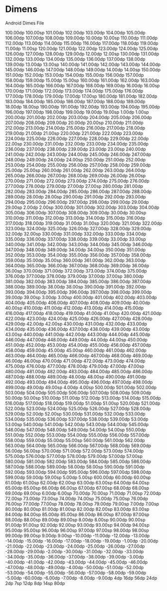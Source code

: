 # Dimens
Android Dimes File


 <dimen name="_100sdp">100.00dp</dimen>
    <dimen name="_100ssp">100.00sp</dimen>
    <dimen name="_101sdp">101.00dp</dimen>
    <dimen name="_102sdp">102.00dp</dimen>
    <dimen name="_103sdp">103.00dp</dimen>
    <dimen name="_104sdp">104.00dp</dimen>
    <dimen name="_105sdp">105.00dp</dimen>
    <dimen name="_106sdp">106.00dp</dimen>
    <dimen name="_107sdp">107.00dp</dimen>
    <dimen name="_108sdp">108.00dp</dimen>
    <dimen name="_109sdp">109.00dp</dimen>
    <dimen name="_10sdp">10.00dp</dimen>
    <dimen name="_10ssp">10.00sp</dimen>
    <dimen name="_110sdp">110.00dp</dimen>
    <dimen name="_111sdp">111.00dp</dimen>
    <dimen name="_112sdp">112.00dp</dimen>
    <dimen name="_113sdp">113.00dp</dimen>
    <dimen name="_114sdp">114.00dp</dimen>
    <dimen name="_115sdp">115.00dp</dimen>
    <dimen name="_116sdp">116.00dp</dimen>
    <dimen name="_117sdp">117.00dp</dimen>
    <dimen name="_118sdp">118.00dp</dimen>
    <dimen name="_119sdp">119.00dp</dimen>
    <dimen name="_11sdp">11.00dp</dimen>
    <dimen name="_11ssp">11.00sp</dimen>
    <dimen name="_120sdp">120.00dp</dimen>
    <dimen name="_121sdp">121.00dp</dimen>
    <dimen name="_122sdp">122.00dp</dimen>
    <dimen name="_123sdp">123.00dp</dimen>
    <dimen name="_124sdp">124.00dp</dimen>
    <dimen name="_125sdp">125.00dp</dimen>
    <dimen name="_126sdp">126.00dp</dimen>
    <dimen name="_127sdp">127.00dp</dimen>
    <dimen name="_128sdp">128.00dp</dimen>
    <dimen name="_129sdp">129.00dp</dimen>
    <dimen name="_12sdp">12.00dp</dimen>
    <dimen name="_12ssp">12.00sp</dimen>
    <dimen name="_130sdp">130.00dp</dimen>
    <dimen name="_131sdp">131.00dp</dimen>
    <dimen name="_132sdp">132.00dp</dimen>
    <dimen name="_133sdp">133.00dp</dimen>
    <dimen name="_134sdp">134.00dp</dimen>
    <dimen name="_135sdp">135.00dp</dimen>
    <dimen name="_136sdp">136.00dp</dimen>
    <dimen name="_137sdp">137.00dp</dimen>
    <dimen name="_138sdp">138.00dp</dimen>
    <dimen name="_139sdp">139.00dp</dimen>
    <dimen name="_13sdp">13.00dp</dimen>
    <dimen name="_13ssp">13.00sp</dimen>
    <dimen name="_140sdp">140.00dp</dimen>
    <dimen name="_141sdp">141.00dp</dimen>
    <dimen name="_142sdp">142.00dp</dimen>
    <dimen name="_143sdp">143.00dp</dimen>
    <dimen name="_144sdp">144.00dp</dimen>
    <dimen name="_145sdp">145.00dp</dimen>
    <dimen name="_146sdp">146.00dp</dimen>
    <dimen name="_147sdp">147.00dp</dimen>
    <dimen name="_148sdp">148.00dp</dimen>
    <dimen name="_149sdp">149.00dp</dimen>
    <dimen name="_14sdp">14.00dp</dimen>
    <dimen name="_14ssp">14.00sp</dimen>
    <dimen name="_150sdp">150.00dp</dimen>
    <dimen name="_151sdp">151.00dp</dimen>
    <dimen name="_152sdp">152.00dp</dimen>
    <dimen name="_153sdp">153.00dp</dimen>
    <dimen name="_154sdp">154.00dp</dimen>
    <dimen name="_155sdp">155.00dp</dimen>
    <dimen name="_156sdp">156.00dp</dimen>
    <dimen name="_157sdp">157.00dp</dimen>
    <dimen name="_158sdp">158.00dp</dimen>
    <dimen name="_159sdp">159.00dp</dimen>
    <dimen name="_15sdp">15.00dp</dimen>
    <dimen name="_15ssp">15.00sp</dimen>
    <dimen name="_160sdp">160.00dp</dimen>
    <dimen name="_161sdp">161.00dp</dimen>
    <dimen name="_162sdp">162.00dp</dimen>
    <dimen name="_163sdp">163.00dp</dimen>
    <dimen name="_164sdp">164.00dp</dimen>
    <dimen name="_165sdp">165.00dp</dimen>
    <dimen name="_166sdp">166.00dp</dimen>
    <dimen name="_167sdp">167.00dp</dimen>
    <dimen name="_168sdp">168.00dp</dimen>
    <dimen name="_169sdp">169.00dp</dimen>
    <dimen name="_16sdp">16.00dp</dimen>
    <dimen name="_16ssp">16.00sp</dimen>
    <dimen name="_170sdp">170.00dp</dimen>
    <dimen name="_171sdp">171.00dp</dimen>
    <dimen name="_172sdp">172.00dp</dimen>
    <dimen name="_173sdp">173.00dp</dimen>
    <dimen name="_174sdp">174.00dp</dimen>
    <dimen name="_175sdp">175.00dp</dimen>
    <dimen name="_176sdp">176.00dp</dimen>
    <dimen name="_177sdp">177.00dp</dimen>
    <dimen name="_178sdp">178.00dp</dimen>
    <dimen name="_179sdp">179.00dp</dimen>
    <dimen name="_17sdp">17.00dp</dimen>
    <dimen name="_17ssp">17.00sp</dimen>
    <dimen name="_180sdp">180.00dp</dimen>
    <dimen name="_181sdp">181.00dp</dimen>
    <dimen name="_182sdp">182.00dp</dimen>
    <dimen name="_183sdp">183.00dp</dimen>
    <dimen name="_184sdp">184.00dp</dimen>
    <dimen name="_185sdp">185.00dp</dimen>
    <dimen name="_186sdp">186.00dp</dimen>
    <dimen name="_187sdp">187.00dp</dimen>
    <dimen name="_188sdp">188.00dp</dimen>
    <dimen name="_189sdp">189.00dp</dimen>
    <dimen name="_18sdp">18.00dp</dimen>
    <dimen name="_18ssp">18.00sp</dimen>
    <dimen name="_190sdp">190.00dp</dimen>
    <dimen name="_191sdp">191.00dp</dimen>
    <dimen name="_192sdp">192.00dp</dimen>
    <dimen name="_193sdp">193.00dp</dimen>
    <dimen name="_194sdp">194.00dp</dimen>
    <dimen name="_195sdp">195.00dp</dimen>
    <dimen name="_196sdp">196.00dp</dimen>
    <dimen name="_197sdp">197.00dp</dimen>
    <dimen name="_198sdp">198.00dp</dimen>
    <dimen name="_199sdp">199.00dp</dimen>
    <dimen name="_19sdp">19.00dp</dimen>
    <dimen name="_19ssp">19.00sp</dimen>
    <dimen name="_1sdp">1.00dp</dimen>
    <dimen name="_1ssp">1.00sp</dimen>
    <dimen name="_200sdp">200.00dp</dimen>
    <dimen name="_201sdp">201.00dp</dimen>
    <dimen name="_202sdp">202.00dp</dimen>
    <dimen name="_203sdp">203.00dp</dimen>
    <dimen name="_204sdp">204.00dp</dimen>
    <dimen name="_205sdp">205.00dp</dimen>
    <dimen name="_206sdp">206.00dp</dimen>
    <dimen name="_207sdp">207.00dp</dimen>
    <dimen name="_208sdp">208.00dp</dimen>
    <dimen name="_209sdp">209.00dp</dimen>
    <dimen name="_20sdp">20.00dp</dimen>
    <dimen name="_20ssp">20.00sp</dimen>
    <dimen name="_210sdp">210.00dp</dimen>
    <dimen name="_211sdp">211.00dp</dimen>
    <dimen name="_212sdp">212.00dp</dimen>
    <dimen name="_213sdp">213.00dp</dimen>
    <dimen name="_214sdp">214.00dp</dimen>
    <dimen name="_215sdp">215.00dp</dimen>
    <dimen name="_216sdp">216.00dp</dimen>
    <dimen name="_217sdp">217.00dp</dimen>
    <dimen name="_218sdp">218.00dp</dimen>
    <dimen name="_219sdp">219.00dp</dimen>
    <dimen name="_21sdp">21.00dp</dimen>
    <dimen name="_21ssp">21.00sp</dimen>
    <dimen name="_220sdp">220.00dp</dimen>
    <dimen name="_221sdp">221.00dp</dimen>
    <dimen name="_222sdp">222.00dp</dimen>
    <dimen name="_223sdp">223.00dp</dimen>
    <dimen name="_224sdp">224.00dp</dimen>
    <dimen name="_225sdp">225.00dp</dimen>
    <dimen name="_226sdp">226.00dp</dimen>
    <dimen name="_227sdp">227.00dp</dimen>
    <dimen name="_228sdp">228.00dp</dimen>
    <dimen name="_229sdp">229.00dp</dimen>
    <dimen name="_22sdp">22.00dp</dimen>
    <dimen name="_22ssp">22.00sp</dimen>
    <dimen name="_230sdp">230.00dp</dimen>
    <dimen name="_231sdp">231.00dp</dimen>
    <dimen name="_232sdp">232.00dp</dimen>
    <dimen name="_233sdp">233.00dp</dimen>
    <dimen name="_234sdp">234.00dp</dimen>
    <dimen name="_235sdp">235.00dp</dimen>
    <dimen name="_236sdp">236.00dp</dimen>
    <dimen name="_237sdp">237.00dp</dimen>
    <dimen name="_238sdp">238.00dp</dimen>
    <dimen name="_239sdp">239.00dp</dimen>
    <dimen name="_23sdp">23.00dp</dimen>
    <dimen name="_23ssp">23.00sp</dimen>
    <dimen name="_240sdp">240.00dp</dimen>
    <dimen name="_241sdp">241.00dp</dimen>
    <dimen name="_242sdp">242.00dp</dimen>
    <dimen name="_243sdp">243.00dp</dimen>
    <dimen name="_244sdp">244.00dp</dimen>
    <dimen name="_245sdp">245.00dp</dimen>
    <dimen name="_246sdp">246.00dp</dimen>
    <dimen name="_247sdp">247.00dp</dimen>
    <dimen name="_248sdp">248.00dp</dimen>
    <dimen name="_249sdp">249.00dp</dimen>
    <dimen name="_24sdp">24.00dp</dimen>
    <dimen name="_24ssp">24.00sp</dimen>
    <dimen name="_250sdp">250.00dp</dimen>
    <dimen name="_251sdp">251.00dp</dimen>
    <dimen name="_252sdp">252.00dp</dimen>
    <dimen name="_253sdp">253.00dp</dimen>
    <dimen name="_254sdp">254.00dp</dimen>
    <dimen name="_255sdp">255.00dp</dimen>
    <dimen name="_256sdp">256.00dp</dimen>
    <dimen name="_257sdp">257.00dp</dimen>
    <dimen name="_258sdp">258.00dp</dimen>
    <dimen name="_259sdp">259.00dp</dimen>
    <dimen name="_25sdp">25.00dp</dimen>
    <dimen name="_25ssp">25.00sp</dimen>
    <dimen name="_260sdp">260.00dp</dimen>
    <dimen name="_261sdp">261.00dp</dimen>
    <dimen name="_262sdp">262.00dp</dimen>
    <dimen name="_263sdp">263.00dp</dimen>
    <dimen name="_264sdp">264.00dp</dimen>
    <dimen name="_265sdp">265.00dp</dimen>
    <dimen name="_266sdp">266.00dp</dimen>
    <dimen name="_267sdp">267.00dp</dimen>
    <dimen name="_268sdp">268.00dp</dimen>
    <dimen name="_269sdp">269.00dp</dimen>
    <dimen name="_26sdp">26.00dp</dimen>
    <dimen name="_26ssp">26.00sp</dimen>
    <dimen name="_270sdp">270.00dp</dimen>
    <dimen name="_271sdp">271.00dp</dimen>
    <dimen name="_272sdp">272.00dp</dimen>
    <dimen name="_273sdp">273.00dp</dimen>
    <dimen name="_274sdp">274.00dp</dimen>
    <dimen name="_275sdp">275.00dp</dimen>
    <dimen name="_276sdp">276.00dp</dimen>
    <dimen name="_277sdp">277.00dp</dimen>
    <dimen name="_278sdp">278.00dp</dimen>
    <dimen name="_279sdp">279.00dp</dimen>
    <dimen name="_27sdp">27.00dp</dimen>
    <dimen name="_27ssp">27.00sp</dimen>
    <dimen name="_280sdp">280.00dp</dimen>
    <dimen name="_281sdp">281.00dp</dimen>
    <dimen name="_282sdp">282.00dp</dimen>
    <dimen name="_283sdp">283.00dp</dimen>
    <dimen name="_284sdp">284.00dp</dimen>
    <dimen name="_285sdp">285.00dp</dimen>
    <dimen name="_286sdp">286.00dp</dimen>
    <dimen name="_287sdp">287.00dp</dimen>
    <dimen name="_288sdp">288.00dp</dimen>
    <dimen name="_289sdp">289.00dp</dimen>
    <dimen name="_28sdp">28.00dp</dimen>
    <dimen name="_28ssp">28.00sp</dimen>
    <dimen name="_290sdp">290.00dp</dimen>
    <dimen name="_291sdp">291.00dp</dimen>
    <dimen name="_292sdp">292.00dp</dimen>
    <dimen name="_293sdp">293.00dp</dimen>
    <dimen name="_294sdp">294.00dp</dimen>
    <dimen name="_295sdp">295.00dp</dimen>
    <dimen name="_296sdp">296.00dp</dimen>
    <dimen name="_297sdp">297.00dp</dimen>
    <dimen name="_298sdp">298.00dp</dimen>
    <dimen name="_299sdp">299.00dp</dimen>
    <dimen name="_29sdp">29.00dp</dimen>
    <dimen name="_29ssp">29.00sp</dimen>
    <dimen name="_2sdp">2.00dp</dimen>
    <dimen name="_2ssp">2.00sp</dimen>
    <dimen name="_300sdp">300.00dp</dimen>
    <dimen name="_301sdp">301.00dp</dimen>
    <dimen name="_302sdp">302.00dp</dimen>
    <dimen name="_303sdp">303.00dp</dimen>
    <dimen name="_304sdp">304.00dp</dimen>
    <dimen name="_305sdp">305.00dp</dimen>
    <dimen name="_306sdp">306.00dp</dimen>
    <dimen name="_307sdp">307.00dp</dimen>
    <dimen name="_308sdp">308.00dp</dimen>
    <dimen name="_309sdp">309.00dp</dimen>
    <dimen name="_30sdp">30.00dp</dimen>
    <dimen name="_30ssp">30.00sp</dimen>
    <dimen name="_310sdp">310.00dp</dimen>
    <dimen name="_311sdp">311.00dp</dimen>
    <dimen name="_312sdp">312.00dp</dimen>
    <dimen name="_313sdp">313.00dp</dimen>
    <dimen name="_314sdp">314.00dp</dimen>
    <dimen name="_315sdp">315.00dp</dimen>
    <dimen name="_316sdp">316.00dp</dimen>
    <dimen name="_317sdp">317.00dp</dimen>
    <dimen name="_318sdp">318.00dp</dimen>
    <dimen name="_319sdp">319.00dp</dimen>
    <dimen name="_31sdp">31.00dp</dimen>
    <dimen name="_31ssp">31.00sp</dimen>
    <dimen name="_320sdp">320.00dp</dimen>
    <dimen name="_321sdp">321.00dp</dimen>
    <dimen name="_322sdp">322.00dp</dimen>
    <dimen name="_323sdp">323.00dp</dimen>
    <dimen name="_324sdp">324.00dp</dimen>
    <dimen name="_325sdp">325.00dp</dimen>
    <dimen name="_326sdp">326.00dp</dimen>
    <dimen name="_327sdp">327.00dp</dimen>
    <dimen name="_328sdp">328.00dp</dimen>
    <dimen name="_329sdp">329.00dp</dimen>
    <dimen name="_32sdp">32.00dp</dimen>
    <dimen name="_32ssp">32.00sp</dimen>
    <dimen name="_330sdp">330.00dp</dimen>
    <dimen name="_331sdp">331.00dp</dimen>
    <dimen name="_332sdp">332.00dp</dimen>
    <dimen name="_333sdp">333.00dp</dimen>
    <dimen name="_334sdp">334.00dp</dimen>
    <dimen name="_335sdp">335.00dp</dimen>
    <dimen name="_336sdp">336.00dp</dimen>
    <dimen name="_337sdp">337.00dp</dimen>
    <dimen name="_338sdp">338.00dp</dimen>
    <dimen name="_339sdp">339.00dp</dimen>
    <dimen name="_33sdp">33.00dp</dimen>
    <dimen name="_33ssp">33.00sp</dimen>
    <dimen name="_340sdp">340.00dp</dimen>
    <dimen name="_341sdp">341.00dp</dimen>
    <dimen name="_342sdp">342.00dp</dimen>
    <dimen name="_343sdp">343.00dp</dimen>
    <dimen name="_344sdp">344.00dp</dimen>
    <dimen name="_345sdp">345.00dp</dimen>
    <dimen name="_346sdp">346.00dp</dimen>
    <dimen name="_347sdp">347.00dp</dimen>
    <dimen name="_348sdp">348.00dp</dimen>
    <dimen name="_349sdp">349.00dp</dimen>
    <dimen name="_34sdp">34.00dp</dimen>
    <dimen name="_34ssp">34.00sp</dimen>
    <dimen name="_350sdp">350.00dp</dimen>
    <dimen name="_351sdp">351.00dp</dimen>
    <dimen name="_352sdp">352.00dp</dimen>
    <dimen name="_353sdp">353.00dp</dimen>
    <dimen name="_354sdp">354.00dp</dimen>
    <dimen name="_355sdp">355.00dp</dimen>
    <dimen name="_356sdp">356.00dp</dimen>
    <dimen name="_357sdp">357.00dp</dimen>
    <dimen name="_358sdp">358.00dp</dimen>
    <dimen name="_359sdp">359.00dp</dimen>
    <dimen name="_35sdp">35.00dp</dimen>
    <dimen name="_35ssp">35.00sp</dimen>
    <dimen name="_360sdp">360.00dp</dimen>
    <dimen name="_361sdp">361.00dp</dimen>
    <dimen name="_362sdp">362.00dp</dimen>
    <dimen name="_363sdp">363.00dp</dimen>
    <dimen name="_364sdp">364.00dp</dimen>
    <dimen name="_365sdp">365.00dp</dimen>
    <dimen name="_366sdp">366.00dp</dimen>
    <dimen name="_367sdp">367.00dp</dimen>
    <dimen name="_368sdp">368.00dp</dimen>
    <dimen name="_369sdp">369.00dp</dimen>
    <dimen name="_36sdp">36.00dp</dimen>
    <dimen name="_36ssp">36.00sp</dimen>
    <dimen name="_370sdp">370.00dp</dimen>
    <dimen name="_371sdp">371.00dp</dimen>
    <dimen name="_372sdp">372.00dp</dimen>
    <dimen name="_373sdp">373.00dp</dimen>
    <dimen name="_374sdp">374.00dp</dimen>
    <dimen name="_375sdp">375.00dp</dimen>
    <dimen name="_376sdp">376.00dp</dimen>
    <dimen name="_377sdp">377.00dp</dimen>
    <dimen name="_378sdp">378.00dp</dimen>
    <dimen name="_379sdp">379.00dp</dimen>
    <dimen name="_37sdp">37.00dp</dimen>
    <dimen name="_37ssp">37.00sp</dimen>
    <dimen name="_380sdp">380.00dp</dimen>
    <dimen name="_381sdp">381.00dp</dimen>
    <dimen name="_382sdp">382.00dp</dimen>
    <dimen name="_383sdp">383.00dp</dimen>
    <dimen name="_384sdp">384.00dp</dimen>
    <dimen name="_385sdp">385.00dp</dimen>
    <dimen name="_386sdp">386.00dp</dimen>
    <dimen name="_387sdp">387.00dp</dimen>
    <dimen name="_388sdp">388.00dp</dimen>
    <dimen name="_389sdp">389.00dp</dimen>
    <dimen name="_38sdp">38.00dp</dimen>
    <dimen name="_38ssp">38.00sp</dimen>
    <dimen name="_390sdp">390.00dp</dimen>
    <dimen name="_391sdp">391.00dp</dimen>
    <dimen name="_392sdp">392.00dp</dimen>
    <dimen name="_393sdp">393.00dp</dimen>
    <dimen name="_394sdp">394.00dp</dimen>
    <dimen name="_395sdp">395.00dp</dimen>
    <dimen name="_396sdp">396.00dp</dimen>
    <dimen name="_397sdp">397.00dp</dimen>
    <dimen name="_398sdp">398.00dp</dimen>
    <dimen name="_399sdp">399.00dp</dimen>
    <dimen name="_39sdp">39.00dp</dimen>
    <dimen name="_39ssp">39.00sp</dimen>
    <dimen name="_3sdp">3.00dp</dimen>
    <dimen name="_3ssp">3.00sp</dimen>
    <dimen name="_400sdp">400.00dp</dimen>
    <dimen name="_401sdp">401.00dp</dimen>
    <dimen name="_402sdp">402.00dp</dimen>
    <dimen name="_403sdp">403.00dp</dimen>
    <dimen name="_404sdp">404.00dp</dimen>
    <dimen name="_405sdp">405.00dp</dimen>
    <dimen name="_406sdp">406.00dp</dimen>
    <dimen name="_407sdp">407.00dp</dimen>
    <dimen name="_408sdp">408.00dp</dimen>
    <dimen name="_409sdp">409.00dp</dimen>
    <dimen name="_40sdp">40.00dp</dimen>
    <dimen name="_40ssp">40.00sp</dimen>
    <dimen name="_410sdp">410.00dp</dimen>
    <dimen name="_411sdp">411.00dp</dimen>
    <dimen name="_412sdp">412.00dp</dimen>
    <dimen name="_413sdp">413.00dp</dimen>
    <dimen name="_414sdp">414.00dp</dimen>
    <dimen name="_415sdp">415.00dp</dimen>
    <dimen name="_416sdp">416.00dp</dimen>
    <dimen name="_417sdp">417.00dp</dimen>
    <dimen name="_418sdp">418.00dp</dimen>
    <dimen name="_419sdp">419.00dp</dimen>
    <dimen name="_41sdp">41.00dp</dimen>
    <dimen name="_41ssp">41.00sp</dimen>
    <dimen name="_420sdp">420.00dp</dimen>
    <dimen name="_421sdp">421.00dp</dimen>
    <dimen name="_422sdp">422.00dp</dimen>
    <dimen name="_423sdp">423.00dp</dimen>
    <dimen name="_424sdp">424.00dp</dimen>
    <dimen name="_425sdp">425.00dp</dimen>
    <dimen name="_426sdp">426.00dp</dimen>
    <dimen name="_427sdp">427.00dp</dimen>
    <dimen name="_428sdp">428.00dp</dimen>
    <dimen name="_429sdp">429.00dp</dimen>
    <dimen name="_42sdp">42.00dp</dimen>
    <dimen name="_42ssp">42.00sp</dimen>
    <dimen name="_430sdp">430.00dp</dimen>
    <dimen name="_431sdp">431.00dp</dimen>
    <dimen name="_432sdp">432.00dp</dimen>
    <dimen name="_433sdp">433.00dp</dimen>
    <dimen name="_434sdp">434.00dp</dimen>
    <dimen name="_435sdp">435.00dp</dimen>
    <dimen name="_436sdp">436.00dp</dimen>
    <dimen name="_437sdp">437.00dp</dimen>
    <dimen name="_438sdp">438.00dp</dimen>
    <dimen name="_439sdp">439.00dp</dimen>
    <dimen name="_43sdp">43.00dp</dimen>
    <dimen name="_43ssp">43.00sp</dimen>
    <dimen name="_440sdp">440.00dp</dimen>
    <dimen name="_441sdp">441.00dp</dimen>
    <dimen name="_442sdp">442.00dp</dimen>
    <dimen name="_443sdp">443.00dp</dimen>
    <dimen name="_444sdp">444.00dp</dimen>
    <dimen name="_445sdp">445.00dp</dimen>
    <dimen name="_446sdp">446.00dp</dimen>
    <dimen name="_447sdp">447.00dp</dimen>
    <dimen name="_448sdp">448.00dp</dimen>
    <dimen name="_449sdp">449.00dp</dimen>
    <dimen name="_44sdp">44.00dp</dimen>
    <dimen name="_44ssp">44.00sp</dimen>
    <dimen name="_450sdp">450.00dp</dimen>
    <dimen name="_451sdp">451.00dp</dimen>
    <dimen name="_452sdp">452.00dp</dimen>
    <dimen name="_453sdp">453.00dp</dimen>
    <dimen name="_454sdp">454.00dp</dimen>
    <dimen name="_455sdp">455.00dp</dimen>
    <dimen name="_456sdp">456.00dp</dimen>
    <dimen name="_457sdp">457.00dp</dimen>
    <dimen name="_458sdp">458.00dp</dimen>
    <dimen name="_459sdp">459.00dp</dimen>
    <dimen name="_45sdp">45.00dp</dimen>
    <dimen name="_45ssp">45.00sp</dimen>
    <dimen name="_460sdp">460.00dp</dimen>
    <dimen name="_461sdp">461.00dp</dimen>
    <dimen name="_462sdp">462.00dp</dimen>
    <dimen name="_463sdp">463.00dp</dimen>
    <dimen name="_464sdp">464.00dp</dimen>
    <dimen name="_465sdp">465.00dp</dimen>
    <dimen name="_466sdp">466.00dp</dimen>
    <dimen name="_467sdp">467.00dp</dimen>
    <dimen name="_468sdp">468.00dp</dimen>
    <dimen name="_469sdp">469.00dp</dimen>
    <dimen name="_46sdp">46.00dp</dimen>
    <dimen name="_46ssp">46.00sp</dimen>
    <dimen name="_470sdp">470.00dp</dimen>
    <dimen name="_471sdp">471.00dp</dimen>
    <dimen name="_472sdp">472.00dp</dimen>
    <dimen name="_473sdp">473.00dp</dimen>
    <dimen name="_474sdp">474.00dp</dimen>
    <dimen name="_475sdp">475.00dp</dimen>
    <dimen name="_476sdp">476.00dp</dimen>
    <dimen name="_477sdp">477.00dp</dimen>
    <dimen name="_478sdp">478.00dp</dimen>
    <dimen name="_479sdp">479.00dp</dimen>
    <dimen name="_47sdp">47.00dp</dimen>
    <dimen name="_47ssp">47.00sp</dimen>
    <dimen name="_480sdp">480.00dp</dimen>
    <dimen name="_481sdp">481.00dp</dimen>
    <dimen name="_482sdp">482.00dp</dimen>
    <dimen name="_483sdp">483.00dp</dimen>
    <dimen name="_484sdp">484.00dp</dimen>
    <dimen name="_485sdp">485.00dp</dimen>
    <dimen name="_486sdp">486.00dp</dimen>
    <dimen name="_487sdp">487.00dp</dimen>
    <dimen name="_488sdp">488.00dp</dimen>
    <dimen name="_489sdp">489.00dp</dimen>
    <dimen name="_48sdp">48.00dp</dimen>
    <dimen name="_48ssp">48.00sp</dimen>
    <dimen name="_490sdp">490.00dp</dimen>
    <dimen name="_491sdp">491.00dp</dimen>
    <dimen name="_492sdp">492.00dp</dimen>
    <dimen name="_493sdp">493.00dp</dimen>
    <dimen name="_494sdp">494.00dp</dimen>
    <dimen name="_495sdp">495.00dp</dimen>
    <dimen name="_496sdp">496.00dp</dimen>
    <dimen name="_497sdp">497.00dp</dimen>
    <dimen name="_498sdp">498.00dp</dimen>
    <dimen name="_499sdp">499.00dp</dimen>
    <dimen name="_49sdp">49.00dp</dimen>
    <dimen name="_49ssp">49.00sp</dimen>
    <dimen name="_4sdp">4.00dp</dimen>
    <dimen name="_4ssp">4.00sp</dimen>
    <dimen name="_500sdp">500.00dp</dimen>
    <dimen name="_501sdp">501.00dp</dimen>
    <dimen name="_502sdp">502.00dp</dimen>
    <dimen name="_503sdp">503.00dp</dimen>
    <dimen name="_504sdp">504.00dp</dimen>
    <dimen name="_505sdp">505.00dp</dimen>
    <dimen name="_506sdp">506.00dp</dimen>
    <dimen name="_507sdp">507.00dp</dimen>
    <dimen name="_508sdp">508.00dp</dimen>
    <dimen name="_509sdp">509.00dp</dimen>
    <dimen name="_50sdp">50.00dp</dimen>
    <dimen name="_50ssp">50.00sp</dimen>
    <dimen name="_510sdp">510.00dp</dimen>
    <dimen name="_511sdp">511.00dp</dimen>
    <dimen name="_512sdp">512.00dp</dimen>
    <dimen name="_513sdp">513.00dp</dimen>
    <dimen name="_514sdp">514.00dp</dimen>
    <dimen name="_515sdp">515.00dp</dimen>
    <dimen name="_516sdp">516.00dp</dimen>
    <dimen name="_517sdp">517.00dp</dimen>
    <dimen name="_518sdp">518.00dp</dimen>
    <dimen name="_519sdp">519.00dp</dimen>
    <dimen name="_51sdp">51.00dp</dimen>
    <dimen name="_51ssp">51.00sp</dimen>
    <dimen name="_520sdp">520.00dp</dimen>
    <dimen name="_521sdp">521.00dp</dimen>
    <dimen name="_522sdp">522.00dp</dimen>
    <dimen name="_523sdp">523.00dp</dimen>
    <dimen name="_524sdp">524.00dp</dimen>
    <dimen name="_525sdp">525.00dp</dimen>
    <dimen name="_526sdp">526.00dp</dimen>
    <dimen name="_527sdp">527.00dp</dimen>
    <dimen name="_528sdp">528.00dp</dimen>
    <dimen name="_529sdp">529.00dp</dimen>
    <dimen name="_52sdp">52.00dp</dimen>
    <dimen name="_52ssp">52.00sp</dimen>
    <dimen name="_530sdp">530.00dp</dimen>
    <dimen name="_531sdp">531.00dp</dimen>
    <dimen name="_532sdp">532.00dp</dimen>
    <dimen name="_533sdp">533.00dp</dimen>
    <dimen name="_534sdp">534.00dp</dimen>
    <dimen name="_535sdp">535.00dp</dimen>
    <dimen name="_536sdp">536.00dp</dimen>
    <dimen name="_537sdp">537.00dp</dimen>
    <dimen name="_538sdp">538.00dp</dimen>
    <dimen name="_539sdp">539.00dp</dimen>
    <dimen name="_53sdp">53.00dp</dimen>
    <dimen name="_53ssp">53.00sp</dimen>
    <dimen name="_540sdp">540.00dp</dimen>
    <dimen name="_541sdp">541.00dp</dimen>
    <dimen name="_542sdp">542.00dp</dimen>
    <dimen name="_543sdp">543.00dp</dimen>
    <dimen name="_544sdp">544.00dp</dimen>
    <dimen name="_545sdp">545.00dp</dimen>
    <dimen name="_546sdp">546.00dp</dimen>
    <dimen name="_547sdp">547.00dp</dimen>
    <dimen name="_548sdp">548.00dp</dimen>
    <dimen name="_549sdp">549.00dp</dimen>
    <dimen name="_54sdp">54.00dp</dimen>
    <dimen name="_54ssp">54.00sp</dimen>
    <dimen name="_550sdp">550.00dp</dimen>
    <dimen name="_551sdp">551.00dp</dimen>
    <dimen name="_552sdp">552.00dp</dimen>
    <dimen name="_553sdp">553.00dp</dimen>
    <dimen name="_554sdp">554.00dp</dimen>
    <dimen name="_555sdp">555.00dp</dimen>
    <dimen name="_556sdp">556.00dp</dimen>
    <dimen name="_557sdp">557.00dp</dimen>
    <dimen name="_558sdp">558.00dp</dimen>
    <dimen name="_559sdp">559.00dp</dimen>
    <dimen name="_55sdp">55.00dp</dimen>
    <dimen name="_55ssp">55.00sp</dimen>
    <dimen name="_560sdp">560.00dp</dimen>
    <dimen name="_561sdp">561.00dp</dimen>
    <dimen name="_562sdp">562.00dp</dimen>
    <dimen name="_563sdp">563.00dp</dimen>
    <dimen name="_564sdp">564.00dp</dimen>
    <dimen name="_565sdp">565.00dp</dimen>
    <dimen name="_566sdp">566.00dp</dimen>
    <dimen name="_567sdp">567.00dp</dimen>
    <dimen name="_568sdp">568.00dp</dimen>
    <dimen name="_569sdp">569.00dp</dimen>
    <dimen name="_56sdp">56.00dp</dimen>
    <dimen name="_56ssp">56.00sp</dimen>
    <dimen name="_570sdp">570.00dp</dimen>
    <dimen name="_571sdp">571.00dp</dimen>
    <dimen name="_572sdp">572.00dp</dimen>
    <dimen name="_573sdp">573.00dp</dimen>
    <dimen name="_574sdp">574.00dp</dimen>
    <dimen name="_575sdp">575.00dp</dimen>
    <dimen name="_576sdp">576.00dp</dimen>
    <dimen name="_577sdp">577.00dp</dimen>
    <dimen name="_578sdp">578.00dp</dimen>
    <dimen name="_579sdp">579.00dp</dimen>
    <dimen name="_57sdp">57.00dp</dimen>
    <dimen name="_57ssp">57.00sp</dimen>
    <dimen name="_580sdp">580.00dp</dimen>
    <dimen name="_581sdp">581.00dp</dimen>
    <dimen name="_582sdp">582.00dp</dimen>
    <dimen name="_583sdp">583.00dp</dimen>
    <dimen name="_584sdp">584.00dp</dimen>
    <dimen name="_585sdp">585.00dp</dimen>
    <dimen name="_586sdp">586.00dp</dimen>
    <dimen name="_587sdp">587.00dp</dimen>
    <dimen name="_588sdp">588.00dp</dimen>
    <dimen name="_589sdp">589.00dp</dimen>
    <dimen name="_58sdp">58.00dp</dimen>
    <dimen name="_58ssp">58.00sp</dimen>
    <dimen name="_590sdp">590.00dp</dimen>
    <dimen name="_591sdp">591.00dp</dimen>
    <dimen name="_592sdp">592.00dp</dimen>
    <dimen name="_593sdp">593.00dp</dimen>
    <dimen name="_594sdp">594.00dp</dimen>
    <dimen name="_595sdp">595.00dp</dimen>
    <dimen name="_596sdp">596.00dp</dimen>
    <dimen name="_597sdp">597.00dp</dimen>
    <dimen name="_598sdp">598.00dp</dimen>
    <dimen name="_599sdp">599.00dp</dimen>
    <dimen name="_59sdp">59.00dp</dimen>
    <dimen name="_59ssp">59.00sp</dimen>
    <dimen name="_5sdp">5.00dp</dimen>
    <dimen name="_5ssp">5.00sp</dimen>
    <dimen name="_600sdp">600.00dp</dimen>
    <dimen name="_60sdp">60.00dp</dimen>
    <dimen name="_60ssp">60.00sp</dimen>
    <dimen name="_61sdp">61.00dp</dimen>
    <dimen name="_61ssp">61.00sp</dimen>
    <dimen name="_62sdp">62.00dp</dimen>
    <dimen name="_62ssp">62.00sp</dimen>
    <dimen name="_63sdp">63.00dp</dimen>
    <dimen name="_63ssp">63.00sp</dimen>
    <dimen name="_64sdp">64.00dp</dimen>
    <dimen name="_64ssp">64.00sp</dimen>
    <dimen name="_65sdp">65.00dp</dimen>
    <dimen name="_65ssp">65.00sp</dimen>
    <dimen name="_66sdp">66.00dp</dimen>
    <dimen name="_66ssp">66.00sp</dimen>
    <dimen name="_67sdp">67.00dp</dimen>
    <dimen name="_67ssp">67.00sp</dimen>
    <dimen name="_68sdp">68.00dp</dimen>
    <dimen name="_68ssp">68.00sp</dimen>
    <dimen name="_69sdp">69.00dp</dimen>
    <dimen name="_69ssp">69.00sp</dimen>
    <dimen name="_6sdp">6.00dp</dimen>
    <dimen name="_6ssp">6.00sp</dimen>
    <dimen name="_70sdp">70.00dp</dimen>
    <dimen name="_70ssp">70.00sp</dimen>
    <dimen name="_71sdp">71.00dp</dimen>
    <dimen name="_71ssp">71.00sp</dimen>
    <dimen name="_72sdp">72.00dp</dimen>
    <dimen name="_72ssp">72.00sp</dimen>
    <dimen name="_73sdp">73.00dp</dimen>
    <dimen name="_73ssp">73.00sp</dimen>
    <dimen name="_74sdp">74.00dp</dimen>
    <dimen name="_74ssp">74.00sp</dimen>
    <dimen name="_75sdp">75.00dp</dimen>
    <dimen name="_75ssp">75.00sp</dimen>
    <dimen name="_76sdp">76.00dp</dimen>
    <dimen name="_76ssp">76.00sp</dimen>
    <dimen name="_77sdp">77.00dp</dimen>
    <dimen name="_77ssp">77.00sp</dimen>
    <dimen name="_78sdp">78.00dp</dimen>
    <dimen name="_78ssp">78.00sp</dimen>
    <dimen name="_79sdp">79.00dp</dimen>
    <dimen name="_79ssp">79.00sp</dimen>
    <dimen name="_7sdp">7.00dp</dimen>
    <dimen name="_7ssp">7.00sp</dimen>
    <dimen name="_80sdp">80.00dp</dimen>
    <dimen name="_80ssp">80.00sp</dimen>
    <dimen name="_81sdp">81.00dp</dimen>
    <dimen name="_81ssp">81.00sp</dimen>
    <dimen name="_82sdp">82.00dp</dimen>
    <dimen name="_82ssp">82.00sp</dimen>
    <dimen name="_83sdp">83.00dp</dimen>
    <dimen name="_83ssp">83.00sp</dimen>
    <dimen name="_84sdp">84.00dp</dimen>
    <dimen name="_84ssp">84.00sp</dimen>
    <dimen name="_85sdp">85.00dp</dimen>
    <dimen name="_85ssp">85.00sp</dimen>
    <dimen name="_86sdp">86.00dp</dimen>
    <dimen name="_86ssp">86.00sp</dimen>
    <dimen name="_87sdp">87.00dp</dimen>
    <dimen name="_87ssp">87.00sp</dimen>
    <dimen name="_88sdp">88.00dp</dimen>
    <dimen name="_88ssp">88.00sp</dimen>
    <dimen name="_89sdp">89.00dp</dimen>
    <dimen name="_89ssp">89.00sp</dimen>
    <dimen name="_8sdp">8.00dp</dimen>
    <dimen name="_8ssp">8.00sp</dimen>
    <dimen name="_90sdp">90.00dp</dimen>
    <dimen name="_90ssp">90.00sp</dimen>
    <dimen name="_91sdp">91.00dp</dimen>
    <dimen name="_91ssp">91.00sp</dimen>
    <dimen name="_92sdp">92.00dp</dimen>
    <dimen name="_92ssp">92.00sp</dimen>
    <dimen name="_93sdp">93.00dp</dimen>
    <dimen name="_93ssp">93.00sp</dimen>
    <dimen name="_94sdp">94.00dp</dimen>
    <dimen name="_94ssp">94.00sp</dimen>
    <dimen name="_95sdp">95.00dp</dimen>
    <dimen name="_95ssp">95.00sp</dimen>
    <dimen name="_96sdp">96.00dp</dimen>
    <dimen name="_96ssp">96.00sp</dimen>
    <dimen name="_97sdp">97.00dp</dimen>
    <dimen name="_97ssp">97.00sp</dimen>
    <dimen name="_98sdp">98.00dp</dimen>
    <dimen name="_98ssp">98.00sp</dimen>
    <dimen name="_99sdp">99.00dp</dimen>
    <dimen name="_99ssp">99.00sp</dimen>
    <dimen name="_9sdp">9.00dp</dimen>
    <dimen name="_9ssp">9.00sp</dimen>
    <dimen name="_minus10sdp">-10.00dp</dimen>
    <dimen name="_minus11sdp">-11.00dp</dimen>
    <dimen name="_minus12sdp">-12.00dp</dimen>
    <dimen name="_minus13sdp">-13.00dp</dimen>
    <dimen name="_minus14sdp">-14.00dp</dimen>
    <dimen name="_minus15sdp">-15.00dp</dimen>
    <dimen name="_minus16sdp">-16.00dp</dimen>
    <dimen name="_minus17sdp">-17.00dp</dimen>
    <dimen name="_minus18sdp">-18.00dp</dimen>
    <dimen name="_minus19sdp">-19.00dp</dimen>
    <dimen name="_minus1sdp">-1.00dp</dimen>
    <dimen name="_minus20sdp">-20.00dp</dimen>
    <dimen name="_minus21sdp">-21.00dp</dimen>
    <dimen name="_minus22sdp">-22.00dp</dimen>
    <dimen name="_minus23sdp">-23.00dp</dimen>
    <dimen name="_minus24sdp">-24.00dp</dimen>
    <dimen name="_minus25sdp">-25.00dp</dimen>
    <dimen name="_minus26sdp">-26.00dp</dimen>
    <dimen name="_minus27sdp">-27.00dp</dimen>
    <dimen name="_minus28sdp">-28.00dp</dimen>
    <dimen name="_minus29sdp">-29.00dp</dimen>
    <dimen name="_minus2sdp">-2.00dp</dimen>
    <dimen name="_minus30sdp">-30.00dp</dimen>
    <dimen name="_minus31sdp">-31.00dp</dimen>
    <dimen name="_minus32sdp">-32.00dp</dimen>
    <dimen name="_minus33sdp">-33.00dp</dimen>
    <dimen name="_minus34sdp">-34.00dp</dimen>
    <dimen name="_minus35sdp">-35.00dp</dimen>
    <dimen name="_minus36sdp">-36.00dp</dimen>
    <dimen name="_minus37sdp">-37.00dp</dimen>
    <dimen name="_minus38sdp">-38.00dp</dimen>
    <dimen name="_minus39sdp">-39.00dp</dimen>
    <dimen name="_minus3sdp">-3.00dp</dimen>
    <dimen name="_minus40sdp">-40.00dp</dimen>
    <dimen name="_minus41sdp">-41.00dp</dimen>
    <dimen name="_minus42sdp">-42.00dp</dimen>
    <dimen name="_minus43sdp">-43.00dp</dimen>
    <dimen name="_minus44sdp">-44.00dp</dimen>
    <dimen name="_minus45sdp">-45.00dp</dimen>
    <dimen name="_minus46sdp">-46.00dp</dimen>
    <dimen name="_minus47sdp">-47.00dp</dimen>
    <dimen name="_minus48sdp">-48.00dp</dimen>
    <dimen name="_minus49sdp">-49.00dp</dimen>
    <dimen name="_minus4sdp">-4.00dp</dimen>
    <dimen name="_minus50sdp">-50.00dp</dimen>
    <dimen name="_minus51sdp">-51.00dp</dimen>
    <dimen name="_minus52sdp">-52.00dp</dimen>
    <dimen name="_minus53sdp">-53.00dp</dimen>
    <dimen name="_minus54sdp">-54.00dp</dimen>
    <dimen name="_minus55sdp">-55.00dp</dimen>
    <dimen name="_minus56sdp">-56.00dp</dimen>
    <dimen name="_minus57sdp">-57.00dp</dimen>
    <dimen name="_minus58sdp">-58.00dp</dimen>
    <dimen name="_minus59sdp">-59.00dp</dimen>
    <dimen name="_minus5sdp">-5.00dp</dimen>
    <dimen name="_minus60sdp">-60.00dp</dimen>
    <dimen name="_minus6sdp">-6.00dp</dimen>
    <dimen name="_minus7sdp">-7.00dp</dimen>
    <dimen name="_minus8sdp">-8.00dp</dimen>
    <dimen name="_minus9sdp">-9.00dp</dimen>
    <dimen name="cpb_default_stroke_width">4dp</dimen>
    <dimen name="default_badge_corner_radii">16dp</dimen>
    <dimen name="default_corner_radii">56dp</dimen>
    <dimen name="default_icon_size">24dp</dimen>
    <dimen name="default_nav_item_badge_padding">2dp</dimen>
    <dimen name="default_nav_item_badge_text_size">7sp</dimen>
    <dimen name="default_nav_item_padding">12dp</dimen>
    <dimen name="default_nav_item_text_padding">8dp</dimen>
    <dimen name="default_nav_item_text_size">14sp</dimen>
    <dimen name="default_nav_item_title_max_width">80dp</dimen>
